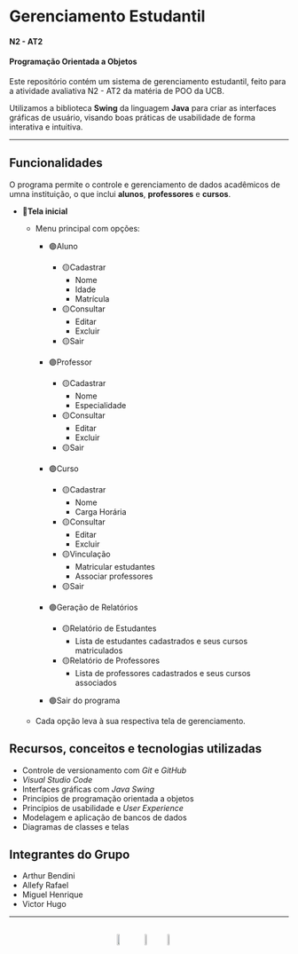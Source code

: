 # Gerenciamento Estudantil
#### **N2 - AT2**  
#### Programação Orientada a Objetos

Este repositório contém um sistema de gerenciamento estudantil, feito para a atividade avaliativa N2 - AT2 da matéria de POO da UCB.  

Utilizamos a biblioteca **Swing** da linguagem **Java** para criar as interfaces gráficas de usuário, visando boas práticas de usabilidade de forma interativa e intuitiva.

---
## Funcionalidades
O programa permite o controle e gerenciamento de dados acadêmicos de umna instituição, o que inclui **alunos**, **professores** e **cursos**.  

- 🔵**Tela inicial**
    - Menu principal com opções:

        - 🟣Aluno
            - 🟡Cadastrar
                - Nome
                - Idade
                - Matrícula
            - 🟡Consultar
                - Editar
                - Excluir
            - 🟡Sair

        - 🟣Professor
            - 🟡Cadastrar
                - Nome
                - Especialidade
            - 🟡Consultar
                - Editar
                - Excluir
            - 🟡Sair

        - 🟣Curso
            - 🟡Cadastrar
                - Nome
                - Carga Horária
            - 🟡Consultar
                - Editar
                - Excluir
            - 🟡Vinculação
                - Matricular estudantes
                - Associar professores
            - 🟡Sair

        - 🟣Geração de Relatórios
            - 🟡Relatório de Estudantes
                - Lista de estudantes cadastrados e seus cursos matriculados
            - 🟡Relatório de Professores
                - Lista de professores cadastrados e seus cursos associados
        - 🟣Sair do programa
    - Cada opção leva à sua respectiva tela de gerenciamento.
## Recursos, conceitos e tecnologias utilizadas
- Controle de versionamento com *Git* e *GitHub*
- *Visual Studio Code*
- Interfaces gráficas com *Java Swing* 
- Princípios de programação orientada a objetos
- Princípios de usabilidade e *User Experience*
- Modelagem e aplicação de bancos de dados
- Diagramas de classes e telas

## Integrantes do Grupo
- Arthur Bendini
- Allefy Rafael
- Miguel Henrique
- Victor Hugo

---

<style>
    .images{
        display:flex;
        justify-content: center;
    }
</style>

<br>

<link rel="stylesheet" type='text/css' href="https://cdn.jsdelivr.net/gh/devicons/devicon@latest/devicon.min.css" />
          
<div class="images">
<img src="https://cdn.jsdelivr.net/gh/devicons/devicon@latest/icons/java/java-original-wordmark.svg" width=10%/>

<img src="https://cdn.jsdelivr.net/gh/devicons/devicon@latest/icons/vscode/vscode-original.svg" width=5%/>

<img src="https://cdn.jsdelivr.net/gh/devicons/devicon@latest/icons/git/git-original.svg" width=5% style="margin-left:3%;"/>
</div>